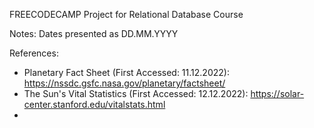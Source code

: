 FREECODECAMP Project for Relational Database Course


Notes:
Dates presented as DD.MM.YYYY




References:
- Planetary Fact Sheet (First Accessed: 11.12.2022): https://nssdc.gsfc.nasa.gov/planetary/factsheet/
- The Sun's Vital Statistics (First Accessed: 12.12.2022): https://solar-center.stanford.edu/vitalstats.html
-


